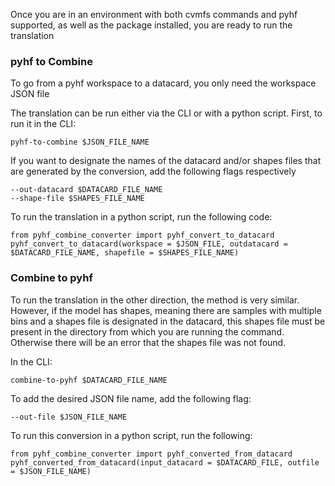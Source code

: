 Once you are in an environment with both cvmfs commands and pyhf supported, as well as the package installed, you are ready to run the translation

### pyhf to Combine

To go from a pyhf workspace to a datacard, you only need the workspace JSON file

The translation can be run either via the CLI or with a python script. First, to run it in the CLI:

```
pyhf-to-combine $JSON_FILE_NAME
```

If you want to designate the names of the datacard and/or shapes files that are generated by the conversion, add the following flags respectively

```
--out-datacard $DATACARD_FILE_NAME
--shape-file $SHAPES_FILE_NAME
```

To run the translation in a python script, run the following code:

```
from pyhf_combine_converter import pyhf_convert_to_datacard
pyhf_convert_to_datacard(workspace = $JSON_FILE, outdatacard = $DATACARD_FILE_NAME, shapefile = $SHAPES_FILE_NAME)
```

### Combine to pyhf

To run the translation in the other direction, the method is very similar. However, if the model has shapes, meaning there are samples with multiple bins and a shapes file is designated in the datacard, this shapes file must be present in the directory from which you are running the command. Otherwise there will be an error that the shapes file was not found.

In the CLI:

```
combine-to-pyhf $DATACARD_FILE_NAME
```

To add the desired JSON file name, add the following flag:

```
--out-file $JSON_FILE_NAME
```

To run this conversion in a python script, run the following:

```
from pyhf_combine_converter import pyhf_converted_from_datacard
pyhf_converted_from_datacard(input_datacard = $DATACARD_FILE, outfile = $JSON_FILE_NAME)
```